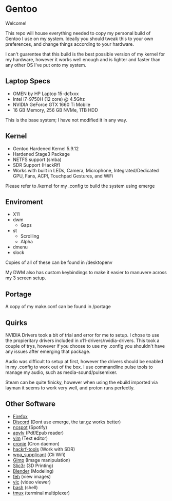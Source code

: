 # Gentoo
Welcome! 

This repo will house everything needed to copy my personal build of Gentoo I use on my system. Ideally you should tweak this to your own preferences, and change things according to your hardware. 

I can't guarentee that this build is the best possible version of my kernel for my hardware, however it works well enough and is lighter and faster than any other OS I've put onto my system.

## Laptop Specs
  - OMEN by HP Laptop 15-dc1xxx
  - Intel i7-9750H (12 core) @ 4.5Ghz
  - NVIDIA GeForce GTX 1660 Ti Mobile
  - 16 GB Memory, 256 GB NVMe, 1TB HDD
  
This is the base system; I have not modified it in any way.

## Kernel
  - Gentoo Hardened Kernel 5.9.12
  - Hardened Stage3 Package
  - NETFS support (smba)
  - SDR Support (HackRf)
  - Works with built in LEDs, Camera, Microphone, Integrated/Dedicated GPU, Fans, ACPI, Touchpad Gestures, and WiFi
  
Please refer to /kernel for my .config to build the system using emerge

## Enviroment
  - X11
  - dwm
    - Gaps
  - st
    - Scrolling
    - Alpha
  - dmenu
  - slock
  
Copies of all of these can be found in /desktopenv

My DWM also has custom keybindings to make it easier to manuvere across my 3 screen setup.

## Portage
  A copy of my make.conf can be found in /portage

## Quirks
  NVIDIA Drivers took a bit of trial and error for me to setup. I chose to use the propieritary drivers included in x11-drivers/nvidia-drivers. This took a couple of trys, however if you choose to use my .config you shouldn't have any issues after emerging that package. 
  
  Audio was difficult to setup at first, however the drivers should be enabled in my .config to work out of the box. I use commandline pulse tools to manage my audio, such as media-sound/pulsemixer.
 
 Steam can be quite finicky, however when using the ebuild imported via layman it seems to work very well, and proton runs perfectly.
 
## Other Software
  - [Firefox](https://packages.gentoo.org/packages/www-client/firefox-bin)
  - [Discord](https://discord.com/download) (Dont use emerge, the tar.gz works better)
  - [ncspot](https://github.com/hrkfdn/ncspot) (Spotify)
  - [apvlv](https://packages.gentoo.org/packages/app-text/apvlv) (Pdf/Epub reader)
  - [vim](https://packages.gentoo.org/packages/app-editors/vim) (Text editor)
  - [cronie](https://packages.gentoo.org/packages/sys-process/cronie) (Cron daemon)
  - [hackrf-tools](https://packages.gentoo.org/packages/net-wireless/hackrf-tools) (Work with SDR)
  - [wpa_supplicant](https://packages.gentoo.org/packages/net-wireless/wpa_supplicant) (Cli Wifi)
  - [Gimp](https://packages.gentoo.org/packages/media-gfx/gimp) (Image manipulation)
  - [Slic3r](https://github.com/slic3r/Slic3r/wiki/Running-Slic3r-from-git-on-GNU-Linux#gentoo) (3D Printing)
  - [Blender](https://packages.gentoo.org/packages/media-gfx/blender) (Modeling)
  - [feh](https://packages.gentoo.org/packages/media-gfx/feh) (view images)
  - [vlc](https://packages.gentoo.org/packages/media-video/vlc) (video viewer)
  - [bash](https://packages.gentoo.org/packages/app-shells/bash) (shell)
  - [tmux](https://packages.gentoo.org/packages/app-misc/tmux) (terminal multiplexer)
